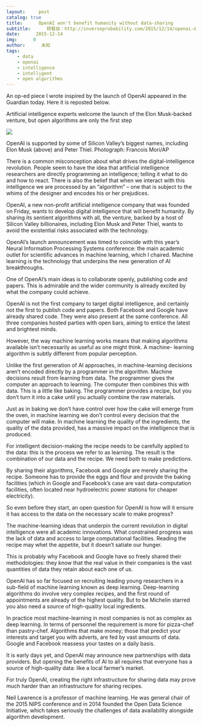 ```yaml
---
layout:     post
catalog: true
title:      OpenAI won't benefit humanity without data-sharing
subtitle:      转载自：http://inverseprobability.com/2015/12/14/openai-data-sharing
date:      2015-12-14
img:      0
author:      未知
tags:
    - data
    - openai
    - intelligence
    - intelligent
    - open algorithms
---
```


An op-ed piece I wrote inspired by the launch of OpenAI appeared in the Guardian today. Here it is reposted below.

Artificial intelligence experts welcome the launch of the Elon
Musk-backed venture, but open algorithms are only the first step

![](https://i.guim.co.uk/img/media/c8966a340f4b281deaa7c0ad831674d303289253/0_27_5184_3112/master/5184.jpg?w=300&q=85&auto=format&sharp=10&s=aed131fb17ea57dc3dff29c2d8d42739)


OpenAI is supported by some of Silicon Valley’s biggest names, including
Elon Musk (above) and Peter Thiel. Photograph: Francois Mori/AP

There is a common misconception about what drives the
digital-intelligence revolution. People seem to have the idea that
artificial intelligence researchers are directly programming an
intelligence; telling it what to do and how to react. There is also
the belief that when we interact with this intelligence we are
processed by an “algorithm” – one that is subject to the whims of the
designer and encodes his or her prejudices.

OpenAI, a new non-profit artificial intelligence company that was
founded
on Friday, wants to develop digital intelligence that will benefit
humanity. By sharing its sentient algorithms with all, the venture,
backed by a host of Silicon Valley billionaires, including Elon Musk and
Peter Thiel, wants to avoid the existential
risks
associated with the technology.

OpenAI’s launch announcement was timed to coincide with this year’s
Neural Information Processing Systems conference:
the main academic outlet for scientific advances in machine learning,
which I chaired. Machine learning is the technology that underpins the
new generation of AI breakthroughs.

One of OpenAI’s main ideas is to collaborate openly, publishing code and
papers. This is admirable and the wider community is already excited by
what the company could achieve.

OpenAI is not the first company to target digital intelligence, and
certainly not the first to publish code and papers. Both Facebook and
Google have already shared code. They were also
present at the same conference. All three companies hosted parties with
open bars, aiming to entice the latest and brightest minds.

However, the way machine learning works means that making algorithms
available isn’t necessarily as useful as one might think. A machine-
learning algorithm is subtly different from popular perception.

Unlike the first generation of AI approaches, in machine-learning
decisions aren’t encoded directly by a programmer in the algorithm.
Machine decisions result from learning from data. The programmer gives
the computer an approach to learning. The computer then combines this
with data. This is a little like baking. The programmer provides a
recipe, but you don’t turn it into a cake until you actually combine the
raw materials.

Just as in baking we don’t have control over how the cake will emerge
from the oven, in machine learning we don’t control every decision that
the computer will make. In machine learning the quality of the
ingredients, the quality of the data provided, has a massive impact on
the intelligence that is produced.

For intelligent decision-making the recipe needs to be carefully applied
to the data: this is the process we refer to as learning. The result is
the combination of our data and the recipe. We need both to make
predictions.

By sharing their algorithms, Facebook and Google are merely sharing the
recipe. Someone has to provide the eggs and flour and provide the baking
facilities (which in Google and Facebook’s
case
are vast data-computation facilities, often located near hydroelectric
power stations for cheaper electricity).

So even before they start, an open question for OpenAI is how will it
ensure it has access to the data on the necessary scale to make
progress?

The machine-learning ideas that underpin the current revolution in
digital intelligence were all academic innovations. What constrained
progress was the lack of data and access to large computational
facilities. Reading the recipe may whet the appetite, but it doesn’t
satiate our hunger.

This is probably why Facebook and Google have so freely shared their
methodologies: they know that the real value in their companies is the
vast quantities of data they retain about each one of us.

OpenAI has so far focused on recruiting leading young researchers in a
sub-field of machine learning known as deep learning. Deep-learning
algorithms do involve very complex recipes, and the first round of
appointments are already of the highest quality. But to be Michelin
starred you also need a source of high-quality local ingredients.

In practice most machine-learning in most companies is not as complex as
deep learning. In terms of personnel the requirement is more for
pizza-chef than pastry-chef. Algorithms that make money; those that
predict your interests and target you with adverts, are fed by vast
amounts of data. Google and Facebook reassess your tastes on a daily
basis.

It is early days yet, and OpenAI may announce new partnerships with data
providers. But opening the benefits of AI to all requires that everyone
has a source of high-quality data: like a local farmer’s market.

For truly OpenAI, creating the right infrastructure for sharing data may
prove much harder than an infrastructure for sharing recipes.

Neil Lawrence is a professor of machine learning. He was general chair
of the 2015 NIPS conference and in 2014 founded the Open Data Science
Initiative, which takes seriously the challenges of data availability
alongside algorithm development.
